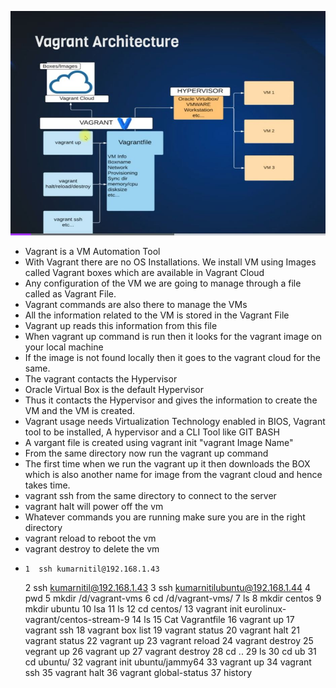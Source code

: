 ![alt text](https://github.com/kumarnitil/DevOps-Projects/blob/46b01bf8722794b824d34102c3bc05c152ec6810/Vagrant-Architechture.JPG)


* Vagrant is a VM Automation Tool
* With Vagrant there are no OS Installations. We install VM using Images called Vagrant boxes which are available in Vagrant Cloud
* Any configuration of the VM we are going to manage through a file called as Vagrant File.
* Vagrant commands are also there to manage the VMs
* All the information related to the VM is stored in the Vagrant File
* Vagrant up reads this information from this file
* When vagrant up command is run then it looks for the vagrant image on your local machine
* If the image is not found locally then it goes to the vagrant cloud for the same.
* The vagrant contacts the Hypervisor
* Oracle Virtual Box is the default Hypervisor
* Thus it contacts the Hypervisor and gives the information to create the VM and the VM is created.
* Vagrant usage needs Virtualization Technology enabled in BIOS, Vagrant tool to be installed, A hypervisor and a CLI Tool like GIT BASH
* A vargant file is created using vagrant init "vagrant Image Name"
* From the same directory now run the vagrant up command
* The first time when we run the vagrant up it then downloads the BOX which is also another name for image from the vagrant cloud and hence takes time.
* vagrant ssh from the same directory to connect to the server
* vagrant halt will power off the vm
* Whatever commands you are running make sure you are in the right directory
* vagrant reload to reboot the vm
* vagrant destroy to delete the vm
*     1  ssh kumarnitil@192.168.1.43
    2  ssh kumarnitil@192.168.1.43
    3  ssh kumarnitilubuntu@192.168.1.44
    4  pwd
    5  mkdir /d/vagrant-vms
    6  cd /d/vagrant-vms/
    7  ls
    8  mkdir centos
    9  mkdir ubuntu
   10  lsa
   11  ls
   12  cd centos/
   13  vagrant init eurolinux-vagrant/centos-stream-9
   14  ls
   15  Cat Vagrantfile
   16  vagrant up
   17  vagrant ssh
   18  vagrant box list
   19  vagrant status
   20  vagrant halt
   21  vagrant status
   22  vagrant up
   23  vagrant reload
   24  vagrant destroy
   25  vegrant up
   26  vagrant up
   27  vagrant destroy
   28  cd ..
   29  ls
   30  cd ub
   31  cd ubuntu/
   32  vagrant init ubuntu/jammy64
   33  vagrant up
   34  vagrant ssh
   35  vagrant halt
   36  vagrant global-status
   37  history

